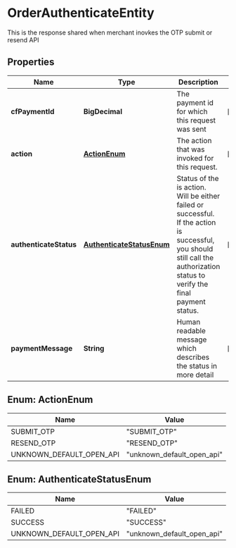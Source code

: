 

# OrderAuthenticateEntity

This is the response shared when merchant inovkes the OTP submit or resend API

## Properties

| Name | Type | Description | Notes |
|------------ | ------------- | ------------- | -------------|
|**cfPaymentId** | **BigDecimal** | The payment id for which this request was sent |  [optional] |
|**action** | [**ActionEnum**](#ActionEnum) | The action that was invoked for this request. |  [optional] |
|**authenticateStatus** | [**AuthenticateStatusEnum**](#AuthenticateStatusEnum) | Status of the is action. Will be either failed or successful. If the action is successful, you should still call the authorization status to verify the final payment status. |  [optional] |
|**paymentMessage** | **String** | Human readable message which describes the status in more detail |  [optional] |



## Enum: ActionEnum

| Name | Value |
|---- | -----|
| SUBMIT_OTP | &quot;SUBMIT_OTP&quot; |
| RESEND_OTP | &quot;RESEND_OTP&quot; |
| UNKNOWN_DEFAULT_OPEN_API | &quot;unknown_default_open_api&quot; |



## Enum: AuthenticateStatusEnum

| Name | Value |
|---- | -----|
| FAILED | &quot;FAILED&quot; |
| SUCCESS | &quot;SUCCESS&quot; |
| UNKNOWN_DEFAULT_OPEN_API | &quot;unknown_default_open_api&quot; |



